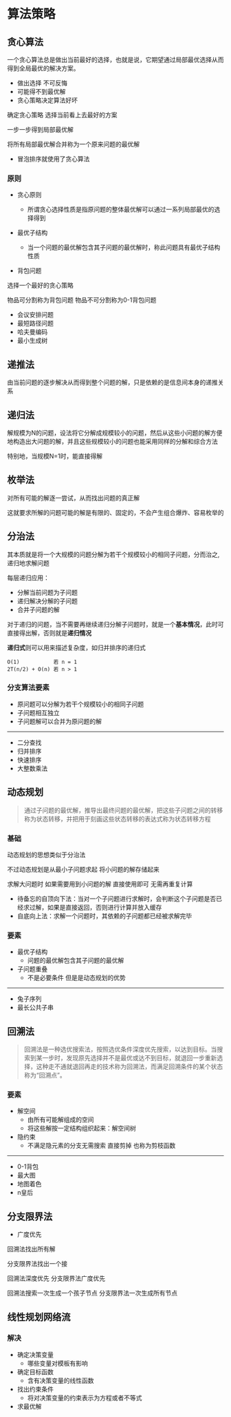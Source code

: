 # 算法策略

## 贪心算法

一个贪心算法总是做出当前最好的选择，也就是说，它期望通过局部最优选择从而得到全局最优的解决方案。

- 做出选择 不可反悔
- 可能得不到最优解
- 贪心策略决定算法好坏

确定贪心策略 选择当前看上去最好的方案

一步一步得到局部最优解

将所有局部最优解合并称为一个原来问题的最优解

- 冒泡排序就使用了贪心算法

### 原则

- 贪心原则
  - 所谓贪心选择性质是指原问题的整体最优解可以通过一系列局部最优的选择得到
- 最优子结构
  - 当一个问题的最优解包含其子问题的最优解时，称此问题具有最优子结构性质

- 背包问题

选择一个最好的贪心策略

物品可分割称为背包问题 物品不可分割称为0-1背包问题

- 会议安排问题
- 最短路径问题
- 哈夫曼编码
- 最小生成树

## 递推法

由当前问题的逐步解决从而得到整个问题的解，只是依赖的是信息间本身的递推关系

## 递归法

解规模为N的问题，设法将它分解成规模较小的问题，然后从这些小问题的解方便地构造出大问题的解，并且这些规模较小的问题也能采用同样的分解和综合方法

特别地，当规模N=1时，能直接得解

## 枚举法

对所有可能的解逐一尝试，从而找出问题的真正解

这就要求所解的问题可能的解是有限的、固定的，不会产生组合爆炸、容易枚举的

## 分治法

其本质就是将一个大规模的问题分解为若干个规模较小的相同子问题，分而治之, 递归地求解问题

每层递归应用：

- 分解当前问题为子问题
- 递归解决分解的子问题
- 合并子问题的解

对于递归的问题，当不需要再继续递归分解子问题时，就是一个**基本情况**，此时可直接得出解，否则就是**递归情况**

**递归式**则可以用来描述复杂度，如归并排序的递归式

```
O(1)           若 n = 1
2T(n/2) + O(n) 若 n > 1
```

### 分支算法要素

- 原问题可以分解为若干个规模较小的相同子问题
- 子问题相互独立
- 子问题解可以合并为原问题的解

---

- 二分查找
- 归并排序
- 快速排序
- 大整数乘法

## 动态规划

> 通过子问题的最优解，推导出最终问题的最优解，把这些子问题之间的转移称为状态转移，并把用于刻画这些状态转移的表达式称为状态转移方程

### 基础

动态规划的思想类似于分治法

不过动态规划是从最小子问题求起 将小问题的解存储起来

求解大问题时 如果需要用到小问题的解 直接使用即可 无需再重复计算

- 待备忘的自顶向下法：当对一个子问题进行求解时，会判断这个子问题是否已经求过解，如果是直接返回，否则进行计算并放入缓存
- 自底向上法：求解一个问题时，其依赖的子问题都已经被求解完毕

### 要素

- 最优子结构
  - 问题的最优解包含其子问题的最优解
- 子问题重叠
  - 不是必要条件 但是是动态规划的优势

---

- 兔子序列
- 最长公共子串

## 回溯法

>回溯法是一种选优搜索法，按照选优条件深度优先搜索，以达到目标。当搜索到某一步时，发现原先选择并不是最优或达不到目标，就退回一步重新选择，这种走不通就退回再走的技术称为回溯法，而满足回溯条件的某个状态称为“回溯点”。

### 要素

- 解空间
  - 由所有可能解组成的空间
  - 将这些解按一定结构组织起来：解空间树
- 隐约束
  - 不满足隐元素的分支无需搜索 直接剪掉 也称为剪枝函数

---

- 0-1背包
- 最大图
- 地图着色
- n皇后

## 分支限界法

- 广度优先

回溯法找出所有解

分支限界法找出一个接

回溯法深度优先
分支限界法广度优先

回溯法搜索一次生成一个孩子节点
分支限界法一次生成所有节点

## 线性规划网络流

### 解决

- 确定决策变量
  - 哪些变量对模板有影响
- 确定目标函数
  - 含有决策变量的线性函数
- 找出约束条件
  - 将对决策变量的约束表示为方程或者不等式
- 求最优解